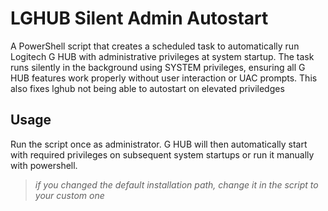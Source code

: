 # LGHUB Silent Admin Autostart
A PowerShell script that creates a scheduled task to automatically run Logitech G HUB with administrative privileges at system startup. The task runs silently in the background using SYSTEM privileges, ensuring all G HUB features work properly without user interaction or UAC prompts.
This also fixes lghub not being able to autostart on elevated priviledges

## Usage
Run the script once as administrator. G HUB will then automatically start with required privileges on subsequent system startups
or run it manually with powershell.

> _if you changed the default installation path, change it in the script to your custom one_
